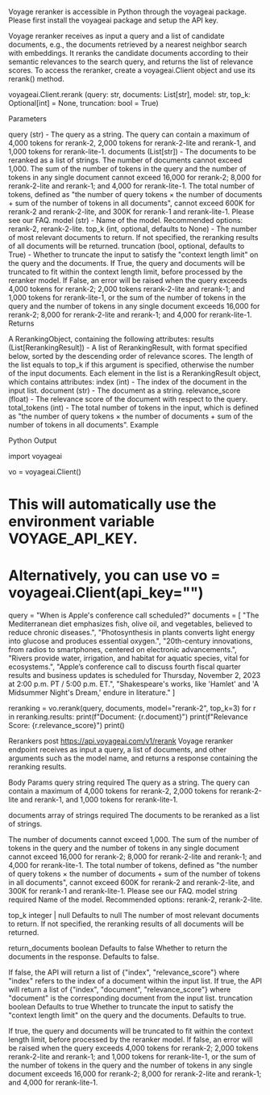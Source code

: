 Voyage reranker is accessible in Python through the voyageai package. Please first install the voyageai package and setup the API key.

Voyage reranker receives as input a query and a list of candidate documents, e.g., the documents retrieved by a nearest neighbor search with embeddings. It reranks the candidate documents according to their semantic relevances to the search query, and returns the list of relevance scores. To access the reranker, create a voyageai.Client object and use its rerank() method.

voyageai.Client.rerank (query: str, documents: List[str], model: str, top_k: Optional[int] = None, truncation: bool = True)

Parameters

query (str) - The query as a string. The query can contain a maximum of 4,000 tokens for rerank-2, 2,000 tokens for rerank-2-lite and rerank-1, and 1,000 tokens for rerank-lite-1.
documents (List[str]) - The documents to be reranked as a list of strings.
The number of documents cannot exceed 1,000.
The sum of the number of tokens in the query and the number of tokens in any single document cannot exceed 16,000 for rerank-2; 8,000 for rerank-2-lite and rerank-1; and 4,000 for rerank-lite-1.
The total number of tokens, defined as "the number of query tokens × the number of documents + sum of the number of tokens in all documents", cannot exceed 600K for rerank-2 and rerank-2-lite, and 300K for rerank-1 and rerank-lite-1. Please see our FAQ.
model (str) - Name of the model. Recommended options: rerank-2, rerank-2-lite.
top_k (int, optional, defaults to None) - The number of most relevant documents to return. If not specified, the reranking results of all documents will be returned.
truncation (bool, optional, defaults to True) - Whether to truncate the input to satisfy the "context length limit" on the query and the documents.
If True, the query and documents will be truncated to fit within the context length limit, before processed by the reranker model.
If False, an error will be raised when the query exceeds 4,000 tokens for rerank-2; 2,000 tokens rerank-2-lite and rerank-1; and 1,000 tokens for rerank-lite-1, or the sum of the number of tokens in the query and the number of tokens in any single document exceeds 16,000 for rerank-2; 8,000 for rerank-2-lite and rerank-1; and 4,000 for rerank-lite-1.
Returns

A RerankingObject, containing the following attributes:
results (List[RerankingResult]) - A list of RerankingResult, with format specified below, sorted by the descending order of relevance scores. The length of the list equals to top_k if this argument is specified, otherwise the number of the input documents. Each element in the list is a RerankingResult object, which contains attributes:
index (int) - The index of the document in the input list.
document (str) - The document as a string.
relevance_score (float) - The relevance score of the document with respect to the query.
total_tokens (int) - The total number of tokens in the input, which is defined as "the number of query tokens × the number of documents + sum of the number of tokens in all documents".
Example

Python
Output

import voyageai

vo = voyageai.Client()
# This will automatically use the environment variable VOYAGE_API_KEY.
# Alternatively, you can use vo = voyageai.Client(api_key="<your secret key>")

query = "When is Apple's conference call scheduled?"
documents = [
    "The Mediterranean diet emphasizes fish, olive oil, and vegetables, believed to reduce chronic diseases.",
    "Photosynthesis in plants converts light energy into glucose and produces essential oxygen.",
    "20th-century innovations, from radios to smartphones, centered on electronic advancements.",
    "Rivers provide water, irrigation, and habitat for aquatic species, vital for ecosystems.",
    "Apple’s conference call to discuss fourth fiscal quarter results and business updates is scheduled for Thursday, November 2, 2023 at 2:00 p.m. PT / 5:00 p.m. ET.",
    "Shakespeare's works, like 'Hamlet' and 'A Midsummer Night's Dream,' endure in literature."
]

reranking = vo.rerank(query, documents, model="rerank-2", top_k=3)
for r in reranking.results:
    print(f"Document: {r.document}")
    print(f"Relevance Score: {r.relevance_score}")
    print()

Rerankers
post
https://api.voyageai.com/v1/rerank
Voyage reranker endpoint receives as input a query, a list of documents, and other arguments such as the model name, and returns a response containing the reranking results.

Body Params
query
string
required
The query as a string. The query can contain a maximum of 4,000 tokens for rerank-2, 2,000 tokens for rerank-2-lite and rerank-1, and 1,000 tokens for rerank-lite-1.

documents
array of strings
required
The documents to be reranked as a list of strings.

The number of documents cannot exceed 1,000.
The sum of the number of tokens in the query and the number of tokens in any single document cannot exceed 16,000 for rerank-2; 8,000 for rerank-2-lite and rerank-1; and 4,000 for rerank-lite-1.
The total number of tokens, defined as "the number of query tokens × the number of documents + sum of the number of tokens in all documents", cannot exceed 600K for rerank-2 and rerank-2-lite, and 300K for rerank-1 and rerank-lite-1. Please see our FAQ.
model
string
required
Name of the model. Recommended options: rerank-2, rerank-2-lite.

top_k
integer | null
Defaults to null
The number of most relevant documents to return. If not specified, the reranking results of all documents will be returned.

return_documents
boolean
Defaults to false
Whether to return the documents in the response. Defaults to false.

If false, the API will return a list of {"index", "relevance_score"} where "index" refers to the index of a document within the input list.
If true, the API will return a list of {"index", "document", "relevance_score"} where "document" is the corresponding document from the input list.
truncation
boolean
Defaults to true
Whether to truncate the input to satisfy the "context length limit" on the query and the documents. Defaults to true.

If true, the query and documents will be truncated to fit within the context length limit, before processed by the reranker model.
If false, an error will be raised when the query exceeds 4,000 tokens for rerank-2; 2,000 tokens rerank-2-lite and rerank-1; and 1,000 tokens for rerank-lite-1, or the sum of the number of tokens in the query and the number of tokens in any single document exceeds 16,000 for rerank-2; 8,000 for rerank-2-lite and rerank-1; and 4,000 for rerank-lite-1.